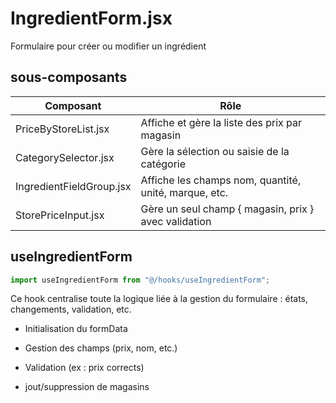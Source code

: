 # IngredientForm.jsx

Formulaire pour créer ou modifier un ingrédient

## sous-composants

| Composant                | Rôle                                                  |
| ------------------------ | ----------------------------------------------------- |
| PriceByStoreList.jsx     | Affiche et gère la liste des prix par magasin         |
| CategorySelector.jsx     | Gère la sélection ou saisie de la catégorie           |
| IngredientFieldGroup.jsx | Affiche les champs nom, quantité, unité, marque, etc. |
| StorePriceInput.jsx      | Gère un seul champ { magasin, prix } avec validation  |

## useIngredientForm

```js
import useIngredientForm from "@/hooks/useIngredientForm";
```

Ce hook centralise toute la logique liée à la gestion du formulaire : états, changements, validation, etc.

- Initialisation du formData

- Gestion des champs (prix, nom, etc.)

- Validation (ex : prix corrects)

- jout/suppression de magasins
